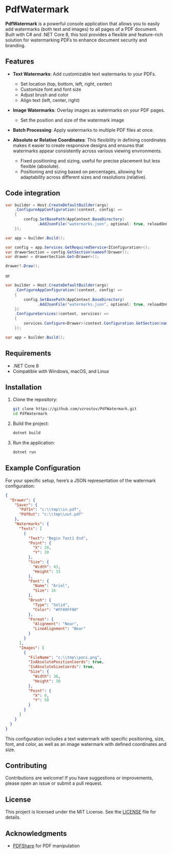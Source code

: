 # PdfWatermark

**PdfWatermark** is a powerful console application that allows you to easily add watermarks (both text and images) to all pages of a PDF document. Built with C# and .NET Core 8, this tool provides a flexible and feature-rich solution for watermarking PDFs to enhance document security and branding.

## Features

- **Text Watermarks**: Add customizable text watermarks to your PDFs.
  - Set location (top, bottom, left, right, center)
  - Customize font and font size
  - Adjust brush and color
  - Align text (left, center, right)

- **Image Watermarks**: Overlay images as watermarks on your PDF pages.
  - Set the position and size of the watermark image

- **Batch Processing**: Apply watermarks to multiple PDF files at once.
  
- **Absolute or Relative Coordinates**: This flexibility in defining coordinates makes it easier to create responsive designs and ensures that watermarks appear consistently across various viewing environments.
  - Fixed positioning and sizing, useful for precise placement but less flexible (absolute).
  - Positioning and sizing based on percentages, allowing for adaptability across different sizes and resolutions (relative). 

## Code integration

```csharp
var builder = Host.CreateDefaultBuilder(args)
    .ConfigureAppConfiguration((context, config) =>
    {
        config.SetBasePath(AppContext.BaseDirectory)
              .AddJsonFile("watermarks.json", optional: true, reloadOnChange: false);
    });

var app = builder.Build();

var config = app.Services.GetRequiredService<IConfiguration>();
var drawerSection = config.GetSection(nameof(Drawer));
var drawer = drawerSection.Get<Drawer>();

drawer?.Draw();
```

or

```csharp
var builder = Host.CreateDefaultBuilder(args)
    .ConfigureAppConfiguration((context, config) =>
    {
        config.SetBasePath(AppContext.BaseDirectory)
              .AddJsonFile("watermarks.json", optional: true, reloadOnChange: false);
    })
    .ConfigureServices((context, services) =>
    {
        services.Configure<Drawer>(context.Configuration.GetSection(nameof(Drawer)));
    });

var app = builder.Build();
```

## Requirements

- .NET Core 8
- Compatible with Windows, macOS, and Linux

## Installation

1. Clone the repository:

   ```bash
   git clone https://github.com/vzrostov/PdfWatermark.git
   cd PdfWatermark
   ```

2. Build the project:

   ```bash
   dotnet build
   ```

3. Run the application:

   ```bash
   dotnet run
   ```

## Example Configuration

For your specific setup, here’s a JSON representation of the watermark configuration:

```json
{
  "Drawer": {
    "Saver": {
      "PdfIn": "c:\\tmp\\in.pdf",
      "PdfOut": "c:\\tmp\\out.pdf"
    },
    "Watermarks": {
      "Texts": [
        {
          "Text": "Begin Text1 End",
          "Point": {
            "X": 20,
            "Y": 20
          },
          "Size": {
            "Width": 43,
            "Height": 33
          },
          "Font": {
            "Name": "Arial",
            "Size": 16
          },
          "Brush": {
            "Type": "Solid",
            "Color": "#FF00FF00"
          },
          "Format": {
            "Alignment": "Near",
            "LineAlignment": "Near"
          }
        }
      ],
      "Images": [
        {
          "FileName": "c:\\tmp\\poni.png",
          "IsAbsolutePositionCoords": true,
          "IsAbsoluteSizeCoords": true,
          "Size": {
            "Width": 30,
            "Height": 30
          },
          "Point": {
            "X": 0,
            "Y": 50
          }
        }
      ]
    }
  }
}
``` 

This configuration includes a text watermark with specific positioning, size, font, and color, as well as an image watermark with defined coordinates and size.
## Contributing

Contributions are welcome! If you have suggestions or improvements, please open an issue or submit a pull request.

## License

This project is licensed under the MIT License. See the [LICENSE](LICENSE) file for details.

## Acknowledgments

- [PDFSharp](https://www.pdfsharp.net/) for PDF manipulation
